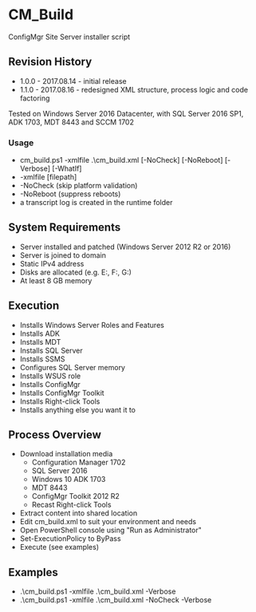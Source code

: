 # CM_Build
ConfigMgr Site Server installer script

## Revision History
* 1.0.0 - 2017.08.14 - initial release
* 1.1.0 - 2017.08.16 - redesigned XML structure, process logic and code factoring

Tested on Windows Server 2016 Datacenter, with SQL Server 2016 SP1, ADK 1703, MDT 8443 and SCCM 1702

### Usage

* cm_build.ps1 -xmlfile .\cm_build.xml [-NoCheck] [-NoReboot] [-Verbose] [-WhatIf]
* -xmlfile [filepath]
* -NoCheck (skip platform validation)
* -NoReboot (suppress reboots)
* a transcript log is created in the runtime folder

## System Requirements

* Server installed and patched (Windows Server 2012 R2 or 2016)
* Server is joined to domain
* Static IPv4 address
* Disks are allocated (e.g. E:, F:, G:)
* At least 8 GB memory

## Execution

* Installs Windows Server Roles and Features
* Installs ADK
* Installs MDT
* Installs SQL Server
* Installs SSMS
* Configures SQL Server memory
* Installs WSUS role
* Installs ConfigMgr
* Installs ConfigMgr Toolkit
* Installs Right-click Tools
* Installs anything else you want it to

## Process Overview

* Download installation media
  * Configuration Manager 1702
  * SQL Server 2016
  * Windows 10 ADK 1703
  * MDT 8443
  * ConfigMgr Toolkit 2012 R2
  * Recast Right-click Tools
* Extract content into shared location
* Edit cm_build.xml to suit your environment and needs
* Open PowerShell console using "Run as Administrator"
* Set-ExecutionPolicy to ByPass 
* Execute (see examples)

## Examples

* .\cm_build.ps1 -xmlfile .\cm_build.xml -Verbose
* .\cm_build.ps1 -xmlfile .\cm_build.xml -NoCheck -Verbose
